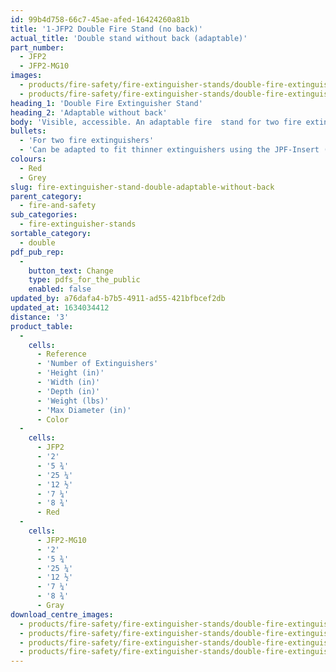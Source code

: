 ```yaml
---
id: 99b4d758-66c7-45ae-afed-16424260a81b
title: '1-JFP2 Double Fire Stand (no back)'
actual_title: 'Double stand without back (adaptable)'
part_number:
  - JFP2
  - JFP2-MG10
images:
  - products/fire-safety/fire-extinguisher-stands/double-fire-extinguisher-stands/jpf2/images-lr/Product_Image_776x776_(518x518_focus_area)-JFP2-JFPINSERT_01.jpg
  - products/fire-safety/fire-extinguisher-stands/double-fire-extinguisher-stands/jpf2/images-lr/Product_Image_776x776_(518x518_focus_area)-JFP2-MG10-JFPINSERT-MG10_01.jpg
heading_1: 'Double Fire Extinguisher Stand'
heading_2: 'Adaptable without back'
body: 'Visible, accessible. An adaptable fire  stand for two fire extinguishers.'
bullets:
  - 'For two fire extinguishers'
  - 'Can be adapted to fit thinner extinguishers using the JPF-Insert (sold separately)'
colours:
  - Red
  - Grey
slug: fire-extinguisher-stand-double-adaptable-without-back
parent_category:
  - fire-and-safety
sub_categories:
  - fire-extinguisher-stands
sortable_category:
  - double
pdf_pub_rep:
  -
    button_text: Change
    type: pdfs_for_the_public
    enabled: false
updated_by: a76dafa4-b7b5-4911-ad55-421bfbcef2db
updated_at: 1634034412
distance: '3'
product_table:
  -
    cells:
      - Reference
      - 'Number of Extinguishers'
      - 'Height (in)'
      - 'Width (in)'
      - 'Depth (in)'
      - 'Weight (lbs)'
      - 'Max Diameter (in)'
      - Color
  -
    cells:
      - JFP2
      - '2'
      - '5 ¾'
      - '25 ¼'
      - '12 ½'
      - '7 ¼'
      - '8 ¾'
      - Red
  -
    cells:
      - JFP2-MG10
      - '2'
      - '5 ¾'
      - '25 ¼'
      - '12 ½'
      - '7 ¼'
      - '8 ¾'
      - Gray
download_centre_images:
  - products/fire-safety/fire-extinguisher-stands/double-fire-extinguisher-stands/jpf2/images-hr/JFP2-MG10_001.jpg
  - products/fire-safety/fire-extinguisher-stands/double-fire-extinguisher-stands/jpf2/images-hr/JFP2-MG10_002.jpg
  - products/fire-safety/fire-extinguisher-stands/double-fire-extinguisher-stands/jpf2/images-hr/JFP2_001.jpg
  - products/fire-safety/fire-extinguisher-stands/double-fire-extinguisher-stands/jpf2/images-hr/JFP2_002.jpg
---
```

